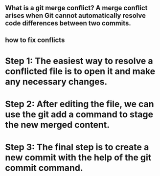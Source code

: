 
## What is a git merge conflict? A merge conflict arises when Git cannot automatically resolve code differences between two commits.
## how to fix conflicts
# Step 1: The easiest way to resolve a conflicted file is to open it and make any necessary changes.
 # Step 2: After editing the file, we can use the git add a command to stage the new merged content.
# Step 3: The final step is to create a new commit with the help of the git commit command.
